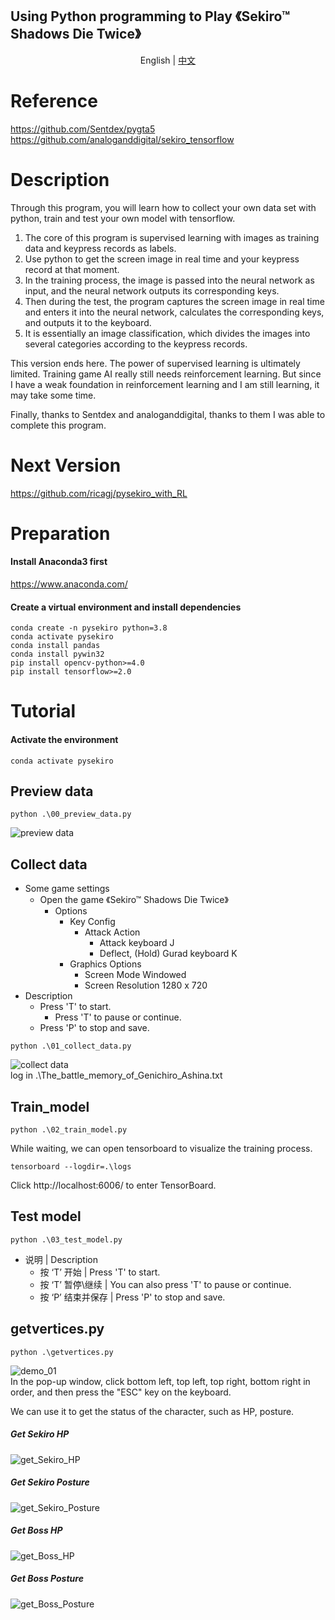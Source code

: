 ## Using Python programming to Play 《Sekiro™ Shadows Die Twice》

<p align="center">
    <a>English</a>
    | 
    <a href="https://github.com/ricagj/pysekiro/blob/main/README_CN.md">中文</a>
</p>

# Reference
https://github.com/Sentdex/pygta5  
https://github.com/analoganddigital/sekiro_tensorflow  

# Description

Through this program, you will learn how to collect your own data set with python, train and test your own model with tensorflow.  

1. The core of this program is supervised learning with images as training data and keypress records as labels.  
2. Use python to get the screen image in real time and your keypress record at that moment.  
3. In the training process, the image is passed into the neural network as input, and the neural network outputs its corresponding keys.  
4. Then during the test, the program captures the screen image in real time and enters it into the neural network, calculates the corresponding keys, and outputs it to the keyboard.  
5. It is essentially an image classification, which divides the images into several categories according to the keypress records.  

This version ends here. The power of supervised learning is ultimately limited. Training game AI really still needs reinforcement learning. But since I have a weak foundation in reinforcement learning and I am still learning, it may take some time.  

Finally, thanks to Sentdex and analoganddigital, thanks to them I was able to complete this program.  

# Next Version
https://github.com/ricagj/pysekiro_with_RL  

# Preparation

#### Install Anaconda3 first
https://www.anaconda.com/  

#### Create a virtual environment and install dependencies
~~~shell
conda create -n pysekiro python=3.8
conda activate pysekiro
conda install pandas
conda install pywin32
pip install opencv-python>=4.0
pip install tensorflow>=2.0
~~~

# Tutorial

#### Activate the environment
~~~shell
conda activate pysekiro
~~~

## Preview data
~~~shell
python .\00_preview_data.py
~~~
![preview data](./Toturial_gif/00_preview_data.gif)  

## Collect data
- Some game settings
    - Open the game 《Sekiro™ Shadows Die Twice》
        - Options
            - Key Config
                - Attack Action
                    - Attack    keyboard    J
                    - Deflect, (Hold) Gurad    keyboard    K
            - Graphics Options
                - Screen Mode    Windowed
                - Screen Resolution    1280 x 720
- Description
    - Press 'T' to start.
    	- Press 'T' to pause or continue.
    - Press 'P' to stop and save.

~~~shell
python .\01_collect_data.py
~~~
![collect data](./Toturial_gif/01_collect_data.gif)  
log in .\The_battle_memory_of_Genichiro_Ashina.txt  

## Train_model
~~~shell
python .\02_train_model.py
~~~

While waiting, we can open tensorboard to visualize the training process.  
~~~ 
tensorboard --logdir=.\logs
~~~
Click http://localhost:6006/ to enter TensorBoard.  

## Test model
~~~shell
python .\03_test_model.py
~~~
- 说明 | Description
    - 按 ‘T’ 开始 | Press 'T' to start.
    - 按 ‘T’ 暂停\继续 | You can also press 'T' to pause or continue.
    - 按 ‘P’ 结束并保存 | Press 'P' to stop and save.

## getvertices.py
~~~shell
python .\getvertices.py
~~~
![demo_01](./Toturial_gif/demo_01.gif)  
In the pop-up window, click bottom left, top left, top right, bottom right in order, and then press the "ESC" key on the keyboard.  

We can use it to get the status of the character, such as HP, posture.  

##### Get Sekiro HP
![get_Sekiro_HP](./Toturial_gif/get_Sekiro_HP.gif)  
##### Get Sekiro Posture
![get_Sekiro_Posture](./Toturial_gif/get_Sekiro_Posture.gif)  
##### Get Boss HP
![get_Boss_HP](./Toturial_gif/get_Boss_HP.gif)  
##### Get Boss Posture
![get_Boss_Posture](./Toturial_gif/get_Boss_Posture.gif)  
